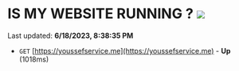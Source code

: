 # IS MY WEBSITE RUNNING ? [![](https://img.shields.io/static/v1?label=Sponsor&message=%E2%9D%A4&logo=GitHub&color=%23fe8e86)](https://github.com/sponsors/<username>)

Last updated: **6/18/2023, 8:38:35 PM**

- `GET` [https://youssefservice.me](https://youssefservice.me) - **Up** (1018ms)
